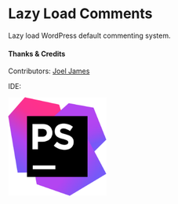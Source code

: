 # Lazy Load Comments
Lazy load WordPress default commenting system.

#### Thanks & Credits
Contributors: [Joel James](https://github.com/Joel-James)

IDE:

[<img src="https://raw.githubusercontent.com/Joel-James/Files/master/phpstorm.png" width="200" height="200" />](https://www.jetbrains.com/?from=Lazy-Load-for-Comments)
